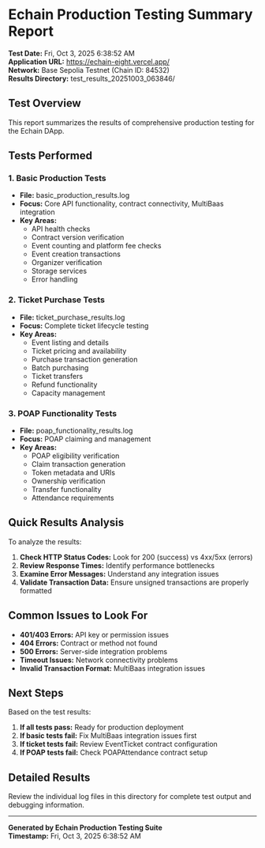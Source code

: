 # Echain Production Testing Summary Report

**Test Date:** Fri, Oct  3, 2025  6:38:52 AM  
**Application URL:** https://echain-eight.vercel.app/  
**Network:** Base Sepolia Testnet (Chain ID: 84532)  
**Results Directory:** test_results_20251003_063846/

## Test Overview

This report summarizes the results of comprehensive production testing for the Echain DApp.

## Tests Performed

### 1. Basic Production Tests
- **File:** basic_production_results.log
- **Focus:** Core API functionality, contract connectivity, MultiBaas integration
- **Key Areas:** 
  - API health checks
  - Contract version verification
  - Event counting and platform fee checks
  - Event creation transactions
  - Organizer verification
  - Storage services
  - Error handling

### 2. Ticket Purchase Tests
- **File:** ticket_purchase_results.log
- **Focus:** Complete ticket lifecycle testing
- **Key Areas:**
  - Event listing and details
  - Ticket pricing and availability
  - Purchase transaction generation
  - Batch purchasing
  - Ticket transfers
  - Refund functionality
  - Capacity management

### 3. POAP Functionality Tests
- **File:** poap_functionality_results.log
- **Focus:** POAP claiming and management
- **Key Areas:**
  - POAP eligibility verification
  - Claim transaction generation
  - Token metadata and URIs
  - Ownership verification
  - Transfer functionality
  - Attendance requirements

## Quick Results Analysis

To analyze the results:

1. **Check HTTP Status Codes:** Look for 200 (success) vs 4xx/5xx (errors)
2. **Review Response Times:** Identify performance bottlenecks
3. **Examine Error Messages:** Understand any integration issues
4. **Validate Transaction Data:** Ensure unsigned transactions are properly formatted

## Common Issues to Look For

- **401/403 Errors:** API key or permission issues
- **404 Errors:** Contract or method not found
- **500 Errors:** Server-side integration problems
- **Timeout Issues:** Network connectivity problems
- **Invalid Transaction Format:** MultiBaas integration issues

## Next Steps

Based on the test results:

1. **If all tests pass:** Ready for production deployment
2. **If basic tests fail:** Fix MultiBaas integration issues first
3. **If ticket tests fail:** Review EventTicket contract configuration
4. **If POAP tests fail:** Check POAPAttendance contract setup

## Detailed Results

Review the individual log files in this directory for complete test output and debugging information.

---

**Generated by Echain Production Testing Suite**  
**Timestamp:** Fri, Oct  3, 2025  6:38:52 AM
